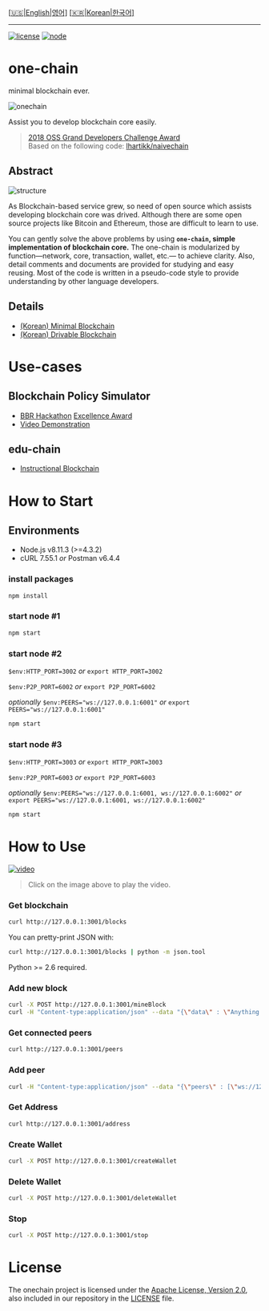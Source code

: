 [[:us:|English|영어]](https://github.com/twodude/onechain)
[[:kr:|Korean|한국어]](https://github.com/twodude/onechain/tree/korean)

---

[![license](https://img.shields.io/badge/license-Apache%202.0-blue.svg)](https://opensource.org/licenses/Apache-2.0)
[![node](https://img.shields.io/badge/node-%3E%3D4.3.2-yellow.svg)](https://nodejs.org/en/)   

# one-chain
minimal blockchain ever.   

![onechain](https://github.com/twodude/onechain/blob/master/images/icon.png)

Assist you to develop blockchain core easily.
> [2018 OSS Grand Developers Challenge Award](https://project.oss.kr)   
> Based on the following code: [lhartikk/naivechain](https://github.com/lhartikk/naivechain)   

## Abstract
![structure](https://github.com/twodude/onechain/blob/master/images/structure.png)

As Blockchain-based service grew, so need of open source which assists developing blockchain core was drived.
Although there are some open source projects like Bitcoin and Ethereum, those are difficult to learn to use.

You can gently solve the above problems by using
**```one-chain```, simple implementation of blockchain core.**
The one-chain is modularized by function&mdash;network, core, transaction, wallet, etc.&mdash; to achieve clarity.
Also, detail comments and documents are provided for studying and easy reusing.
Most of the code is written in a pseudo-code style to provide understanding by other language developers.

## Details
- [(Korean) Minimal Blockchain](https://github.com/JOYUJEONG/onechain/blob/master/1_minimal/README.md)   
- [(Korean) Drivable Blockchain](https://github.com/JOYUJEONG/onechain/blob/master/2_drivable/README.md)   

# Use-cases

## Blockchain Policy Simulator
- [BBR Hackathon](http://www.breview.kr)
[Excellence Award](http://decenter.sedaily.com/NewsView/1S639FV540)    
- [Video Demonstration](https://www.youtube.com/watch?v=aFcnPziT4FE)    

## edu-chain
- [Instructional Blockchain](https://github.com/twodude/educhain)   

# How to Start

## Environments
- Node.js v8.11.3 (>=4.3.2)
- cURL 7.55.1 *or* Postman v6.4.4

### install packages
```bash
npm install
```

### start node #1
```bash
npm start
```

### start node #2
```$env:HTTP_PORT=3002```
*or*
```export HTTP_PORT=3002```

```$env:P2P_PORT=6002```
*or*
```export P2P_PORT=6002```

*optionally*
```$env:PEERS="ws://127.0.0.1:6001"```
*or*
```export PEERS="ws://127.0.0.1:6001"```

```bash
npm start
```

### start node #3
```$env:HTTP_PORT=3003```
*or*
```export HTTP_PORT=3003```

```$env:P2P_PORT=6003```
*or*
```export P2P_PORT=6003```

*optionally*
```$env:PEERS="ws://127.0.0.1:6001, ws://127.0.0.1:6002"```
*or*
```export PEERS="ws://127.0.0.1:6001, ws://127.0.0.1:6002"```

```bash
npm start
```

# How to Use
[![video](http://img.youtube.com/vi/NgkADMy8j6Y/0.jpg)](https://www.youtube.com/watch?v=NgkADMy8j6Y)   
> Click on the image above to play the video.

### Get blockchain
```bash
curl http://127.0.0.1:3001/blocks
```

You can pretty-print JSON with:
```bash
curl http://127.0.0.1:3001/blocks | python -m json.tool
```
Python >= 2.6 required.

### Add new block
```bash
curl -X POST http://127.0.0.1:3001/mineBlock
curl -H "Content-type:application/json" --data "{\"data\" : \"Anything you want\"}" http://127.0.0.1:3001/mineBlock
```

### Get connected peers
```bash
curl http://127.0.0.1:3001/peers
```

### Add peer
```bash
curl -H "Content-type:application/json" --data "{\"peers\" : [\"ws://127.0.0.1:6002\", \"ws://127.0.0.1:6003\"]}" http://127.0.0.1:3001/addPeers
```

### Get Address
```bash
curl http://127.0.0.1:3001/address
```

### Create Wallet
```bash
curl -X POST http://127.0.0.1:3001/createWallet
```

### Delete Wallet
```bash
curl -X POST http://127.0.0.1:3001/deleteWallet
```

### Stop
```bash
curl -X POST http://127.0.0.1:3001/stop
```

# License
The onechain project is licensed under the [Apache License, Version 2.0](https://opensource.org/licenses/Apache-2.0), also included in our repository in the [LICENSE](https://github.com/JOYUJEONG/onechain/blob/master/LICENSE) file.
